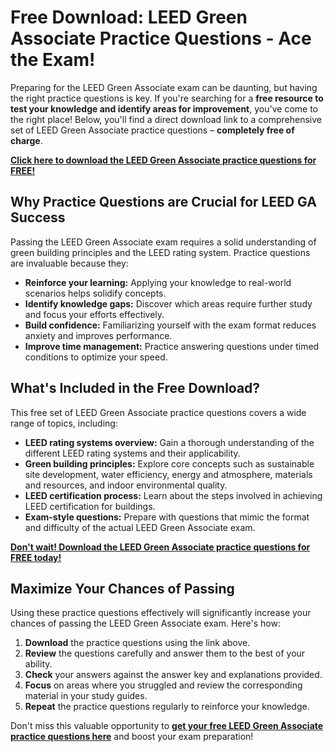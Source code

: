 # Free Download: LEED Green Associate Practice Questions - Ace the Exam!

Preparing for the LEED Green Associate exam can be daunting, but having the right practice questions is key. If you're searching for a **free resource to test your knowledge and identify areas for improvement**, you've come to the right place! Below, you'll find a direct download link to a comprehensive set of LEED Green Associate practice questions – **completely free of charge**.

[**Click here to download the LEED Green Associate practice questions for FREE!**](https://udemywork.com/leed-green-associate-practice-questions)

## Why Practice Questions are Crucial for LEED GA Success

Passing the LEED Green Associate exam requires a solid understanding of green building principles and the LEED rating system. Practice questions are invaluable because they:

*   **Reinforce your learning:** Applying your knowledge to real-world scenarios helps solidify concepts.
*   **Identify knowledge gaps:** Discover which areas require further study and focus your efforts effectively.
*   **Build confidence:** Familiarizing yourself with the exam format reduces anxiety and improves performance.
*   **Improve time management:** Practice answering questions under timed conditions to optimize your speed.

## What's Included in the Free Download?

This free set of LEED Green Associate practice questions covers a wide range of topics, including:

*   **LEED rating systems overview:** Gain a thorough understanding of the different LEED rating systems and their applicability.
*   **Green building principles:** Explore core concepts such as sustainable site development, water efficiency, energy and atmosphere, materials and resources, and indoor environmental quality.
*   **LEED certification process:** Learn about the steps involved in achieving LEED certification for buildings.
*   **Exam-style questions:** Prepare with questions that mimic the format and difficulty of the actual LEED Green Associate exam.

[**Don't wait! Download the LEED Green Associate practice questions for FREE today!**](https://udemywork.com/leed-green-associate-practice-questions)

## Maximize Your Chances of Passing

Using these practice questions effectively will significantly increase your chances of passing the LEED Green Associate exam. Here's how:

1.  **Download** the practice questions using the link above.
2.  **Review** the questions carefully and answer them to the best of your ability.
3.  **Check** your answers against the answer key and explanations provided.
4.  **Focus** on areas where you struggled and review the corresponding material in your study guides.
5.  **Repeat** the practice questions regularly to reinforce your knowledge.

Don't miss this valuable opportunity to **[get your free LEED Green Associate practice questions here](https://udemywork.com/leed-green-associate-practice-questions)** and boost your exam preparation!
